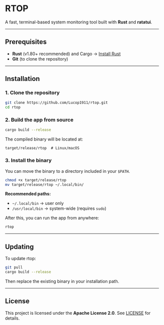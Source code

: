 # RTOP

A fast, terminal-based system monitoring tool built with **Rust** and **ratatui**.

---

## Prerequisites

- **Rust** (v1.80+ recommended) and Cargo → [Install Rust](https://www.rust-lang.org/tools/install)
- **Git** (to clone the repository)

---

## Installation

### 1. Clone the repository

```bash
git clone https://github.com/Lucop1911/rtop.git
cd rtop
````

### 2. Build the app from source

```bash
cargo build --release
```

The compiled binary will be located at:

```
target/release/rtop  # Linux/macOS
```

### 3. Install the binary

You can move the binary to a directory included in your `$PATH`.

```bash
chmod +x target/release/rtop
mv target/release/rtop ~/.local/bin/
```

**Recommended paths:**

* `~/.local/bin` → user only
* `/usr/local/bin` → system-wide (requires `sudo`)

After this, you can run the app from anywhere:

```bash
rtop
```

---

## Updating

To update rtop:

```bash
git pull
cargo build --release
```

Then replace the existing binary in your installation path.

---

## License

This project is licensed under the **Apache License 2.0**.
See [LICENSE](LICENSE) for details.